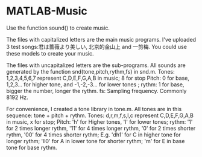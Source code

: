 # MATLAB-Music
Use the function sound() to create music.

The files with capitalized letters are the main music programs.
I've uploaded 3 test songs:君は蔷薇より美しい, 北京的金山上 and 一剪梅.
You could use these models to create your music.

The files with uncapitalized letters are the sub-programs.
All sounds are generated by the function snd(tone,pitch,rythm,fs) in snd.m.
  Tones: 1,2,3,4,5,6,7 represent C,D,E,F,G,A,B in music;
         8 for stop
  Pitch: 0 for base, 1,2,3... for higher tone, and -1,-2,-3... for lower tones ; 
  rythm: 1 for base, bigger the number, longer the rythm.
  fs: Sampling frequency. Commonly 8192 Hz.
         
For convenience, I created a tone library in tone.m.
All tones are in this sequence: tone + pitch + rythm.
  Tones: d,r,m,f,s,l,c represent C,D,E,F,G,A,B in music,
         x for stop;
  Pitch: 'h' for Higher tones, 'l' for lower tones; 
  rythm: '1' for 2 times longer rythm, '11' for 4 times longer rythm,
         '0' for 2 times shorter rythm, '00' for 4 times shorter rythm;
E.g.  'dh1' for C in higher tone  for longer rythm;
      'll0' for A in lower tone for shorter rythm;
       'm' for E in base tone for base rythm.
